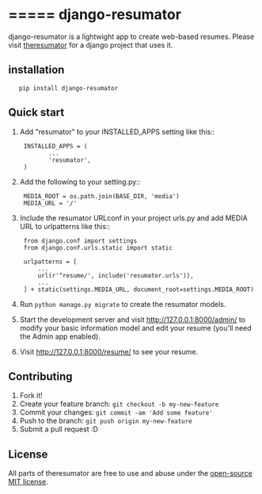 =====
django-resumator
=====

django-resumator is a lightwight app to create web-based resumes. Please visit [theresumator](https://github.com/AmmsA/theresumator) for a django project that uses it. 

installation
-----------
    
       pip install django-resumator

Quick start
-----------

1. Add "resumator" to your INSTALLED_APPS setting like this::

        INSTALLED_APPS = (
               ...
               'resumator',
        )

2. Add the following to your setting.py::

        MEDIA_ROOT = os.path.join(BASE_DIR, 'media')
        MEDIA_URL = '/'

2. Include the resumator URLconf in your project urls.py and add MEDIA URL to urlpatterns like this::

        from django.conf import settings
        from django.conf.urls.static import static
    
        urlpatterns = [
            ...
            url(r'^resume/', include('resumator.urls')),
            ...
        ] + static(settings.MEDIA_URL, document_root=settings.MEDIA_ROOT)


3. Run `python manage.py migrate` to create the resumator models.

4. Start the development server and visit http://127.0.0.1:8000/admin/
   to modify your basic information model and edit your resume (you'll need the Admin app enabled).

5. Visit http://127.0.0.1:8000/resume/ to see your resume.


## Contributing

1. Fork it!
2. Create your feature branch: `git checkout -b my-new-feature`
3. Commit your changes: `git commit -am 'Add some feature'`
4. Push to the branch: `git push origin my-new-feature`
5. Submit a pull request :D

## License

All parts of theresumator are free to use and abuse under the [open-source MIT license](https://github.com/AmmsA/django-resumator/blob/master/LICENSE).
